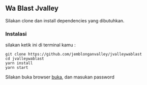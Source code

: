 ## Wa Blast Jvalley

Silakan clone dan install dependencies yang dibutuhkan.

### Instalasi

silakan ketik ini di terminal kamu :

```
git clone https://github.com/jemblonganvalley/jvalleywablast
cd jvalleywablast
yarn install
yarn start
```

Silakan buka browser [buka](http://localhost:5000/), dan masukan password
